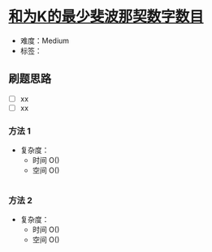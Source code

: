 # [和为K的最少斐波那契数字数目](https://leetcode-cn.com/problems/find-the-minimum-number-of-fibonacci-numbers-whose-sum-is-k/)

- 难度：Medium
- 标签：

## 刷题思路

- [ ] xx
- [ ] xx

### 方法 1

- 复杂度：
    - 时间 O()
    - 空间 O()

``` js

```

### 方法 2

- 复杂度：
    - 时间 O()
    - 空间 O()

``` js

```
